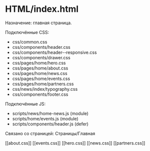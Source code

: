 # HTML/index.html

Назначение: главная страница.

Подключённые CSS:
- css/common.css
- css/components/header.css
- css/components/header--responsive.css
- css/components/drawer.css
- css/pages/home/hero.css
- css/pages/home/about.css
- css/pages/home/news.css
- css/pages/home/events.css
- css/pages/home/partners.css
- css/news/index/typography.css
- css/components/footer.css

Подключённые JS:
- scripts/news/home-news.js (module)
- scripts/home/events.js (module)
- scripts/components/header.js (defer)

Связано со страницей: Страницы/Главная 

[[about.css]]
[[events.css]]
[[hero.css]]
[[news.css]]
[[partners.css]]